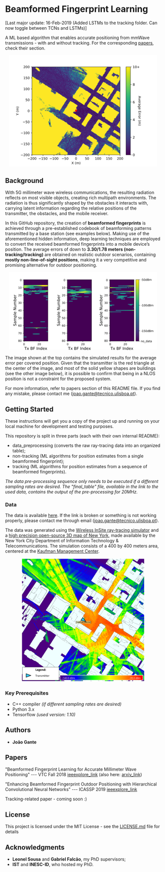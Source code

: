 # Beamformed Fingerprint Learning

[Last major update: 16-Feb-2019 (Added LSTMs to the tracking folder. Can now toggle between TCNs and LSTMs)]

A ML based algorithm that enables accurate positioning from mmWave transmissions - with and without tracking. For
the corresponding [papers](#papers), check their section.

<p align="center">
  <img src="images/error_vs_position.PNG" width="480"/>
</p>

## Background

With 5G millimeter wave wireless communications, the resulting radiation reflects on most visible
objects, creating rich multipath environments. The radiation is thus significantly shaped by the obstacles
it interacts with, carrying latent information regarding the relative positions of the transmitter, the
obstacles, and the mobile receiver.

In this GitHub repository, the creation of **beamformed fingerprints** is achieved
through a pre-established codebook of beamforming patterns transmitted by a base station (see examples below).
Making use of the aforementioned hidden information, deep learning techniques are employed to
convert the received beamformed fingerprints into a mobile device’s position. The average errors of down to
**3.30/1.78 meters (non-tracking/tracking)** are obtained
on realistic outdoor scenarios, containing **mostly non-line-of-sight positions**, making it a very competitive
and promising alternative for outdoor positioning.


<p align="center">
  <img src="images/bff_examples.PNG" width="480"/>
</p>


The image shown at the top contains the simulated results for the average error per covered position. Given that the transmitter
is the red triangle at the center of the image, and most of the solid yellow shapes are buildings (see the other image
below), it is possible to confirm that being in a NLOS position is not a constraint for the proposed system.


For more information, refer to papers section of this README file. If you find any mistake, please contact me (joao.gante@tecnico.ulisboa.pt).


## Getting Started

These instructions will get you a copy of the project up and running on your local machine for development and testing purposes.

This repository is split in three parts (each with their own internal README):
- data_preprocessing (converts the raw ray-tracing data into an organized table);
- non-tracking (ML algorithms for position estimates from a single beamformed fingerprint);
- tracking (ML algorithms for position estimates from a sequence of beamformed fingerprints).

*The data pre-processing sequence only needs to be executed if a different sampling rates are desired. The "final_table" file, available in the link to the used data, contains the output of the pre-processing for 20MHz.*

### Data

The data is available [here](https://drive.google.com/drive/folders/1gfbZKCsq4D1tvPzPHLftWljsVaL2pjg_?usp=sharing). If the link is broken or something is not working properly, please contact me through email (joao.gante@tecnico.ulisboa.pt).

The data was generated using the [Wireless InSite ray-tracing simulator](https://www.remcom.com/wireless-insite-em-propagation-software/) and a [high precision open-source 3D map of New York](http://www1.nyc.gov/site/doitt/initiatives/3d-building.page), made available by the New York City Department of Information Technology & Telecommunications.
The simulation consists of a 400 by 400 meters area, centered at the [Kaufman Management Center](https://goo.gl/maps/xrqvT9VS59K2).

<p align="center">
  <img src="images/propagation.PNG" width="400"/>
</p>


### Key Prerequisites

- C++ compiler *(if different sampling rates are desired)*
- Python 3.x
- Tensorflow *(used version: 1.10)*


## Authors

* **João Gante**

## Papers

"Beamformed Fingerprint Learning for Accurate Millimeter Wave Positioning" --- VTC Fall 2018 [ieeexplore_link](https://ieeexplore.ieee.org/document/8690987) (also here: [arxiv_link](https://arxiv.org/abs/1804.04112))

"Enhancing Beamformed Fingerprint Outdoor Positioning with Hierarchical Convolutional Neural Networks" --- ICASSP 2019 [ieeexplore_link](https://ieeexplore.ieee.org/document/8683782)

Tracking-related paper - coming soon :)

## License

This project is licensed under the MIT License - see the [LICENSE.md](LICENSE.md) file for details

## Acknowledgments

* **Leonel Sousa** and **Gabriel Falcão**, my PhD supervisors;
* **IST** and **INESC-ID**, who hosted my PhD.
